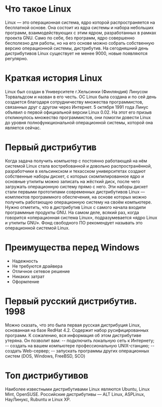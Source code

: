 # Что такое Linux
Linux — это операционная система, ядро которой распространяется на бесплатной основе. 
Она состоит из ядра системы и набора небольших программ, взаимодействующих с этим ядром, 
разработанных в рамках проекта GNU. Само по себе, без программ, ядро совершенно бесполезно для работы, 
но на его основе можно собрать собственную версию операционной системы, дистрибутив. 
На сегодняшний день дистрибутивов Linux существует не менее 9000, новые появляются регулярно.

# Краткая история Linux
Linux был создан в Университете г.Хельсинки (Финляндия) Линусом Торвальдсом и назван в его честь. 
ОС Linux была создана и по сей день создается благодаря сотрудничеству множества программистов, 
связанных друг с другом через Интернет.  5 октября 1991 года Линус объявил о первой официальной версии Linux 0.02.
На этот его призыв откликнулось множество программистов, они помогли довести Linux  
до уровня полнофункциональной операционной системы, которой она является сейчас.
 
# Первый дистрибутив
Когда задача получить компьютер с постоянно работающей на нём системой Linux стала востребованной 
и довольно распространённой, разработчики в хельсинкском и техасском университетах создают собственные 
наборы дискет, с которых скомпилированное ядро и основные утилиты можно записать на жёсткий диск, 
после чего загружать операционную систему прямо с него. Эти наборы дискет стали первыми прототипами 
современных дистрибутивов Linux — комплектов программного обеспечения, на основе которых можно 
получить работающую операционную систему на своём компьютере. Нужно отметить, что в дистрибутив Linux 
с самого начала входили программные продукты GNU. На самом деле, всякий раз, когда говорится 
«операционная система Linux», подразумевается «ядро Linux и утилиты GNU». Фонд свободного 
ПО рекомендует называть это операционной системой Linux.

# Преимущества перед Windows
-	Надежность
-	Не требуются драйвера
-	Отличное сетевое решение
-	Никаких затрат
-	Оформление

# Первый русский дистрибутив. 1998
Можно сказать, что это была первая русская дистрибуция Linux, основанная на базе RedHat 4.2. Содержит набор руcифицированных программ. К сожалению, вся информация об этом дистрибутиве утеряна. 
Он позволит вам:
-- подключить локальную сеть к Интернету; 
-- создать на вашем компьютере профессиональную UNIX-станцию; 
-- создать Web-сервер; 
-- запускать программы других операционных систем (DOS, Windows, FreeBSD, SCO)

# Топ дистрибутивов
Наиболее известными дистрибутивами Linux являются Ubuntu, Linux Mint, OpenSUSE.
Российские дистрибутивы — ALT Linux, ASPLinux, НауЛинукс, Rubuntu и Linux XP.

